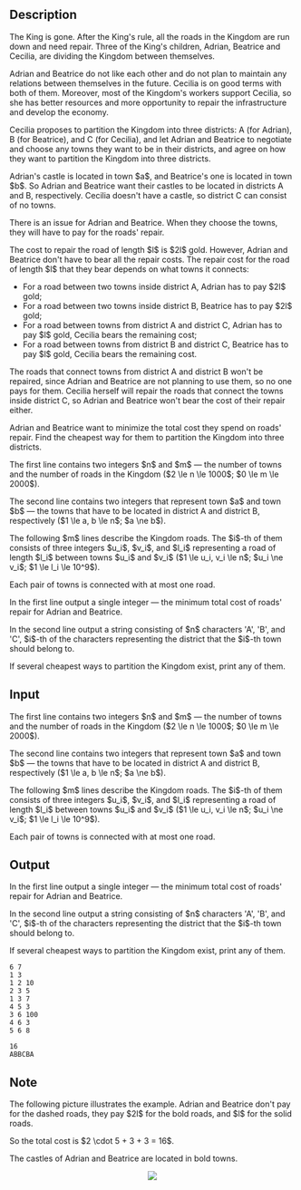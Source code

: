 ## Description

<div><p>The King is gone. After the King's rule, all the roads in the Kingdom are run down and need repair. Three of the King's children, Adrian, Beatrice and Cecilia, are dividing the Kingdom between themselves.</p><p>Adrian and Beatrice do not like each other and do not plan to maintain any relations between themselves in the future. Cecilia is on good terms with both of them. Moreover, most of the Kingdom's workers support Cecilia, so she has better resources and more opportunity to repair the infrastructure and develop the&nbsp;economy. </p><p>Cecilia proposes to partition the Kingdom into three districts: A&nbsp;(for Adrian), B&nbsp;(for Beatrice), and C&nbsp;(for Cecilia), and let Adrian and Beatrice to negotiate and choose any towns they want to be in their districts, and agree on how they want to partition the Kingdom into three districts.</p><p>Adrian's castle is located in town $a$, and Beatrice's one is located in town $b$. So Adrian and Beatrice want their castles to be located in districts A and B, respectively. Cecilia doesn't have a castle, so district C can consist of no towns.</p><p>There is an issue for Adrian and Beatrice. When they choose the towns, they will have to pay for the roads' repair.</p><p>The cost to repair the road of length $l$ is $2l$ gold. However, Adrian and Beatrice don't have to bear all the repair costs. The repair cost for the road of length $l$ that they bear depends on what towns it connects:</p><ul> <li> For a road between two towns inside district A, Adrian has to pay $2l$ gold; </li><li> For a road between two towns inside district B, Beatrice has to pay $2l$ gold; </li><li> For a road between towns from district A and district C, Adrian has to pay $l$ gold, Cecilia bears the&nbsp;remaining cost; </li><li> For a road between towns from district B and district C, Beatrice has to pay $l$ gold, Cecilia bears the&nbsp;remaining cost. </li></ul><p>The roads that connect towns from district A and district B won't be repaired, since Adrian and Beatrice are not planning to use them, so no one pays for them. Cecilia herself will repair the roads that connect the towns inside district C, so Adrian and Beatrice won't bear the cost of their repair either.</p><p>Adrian and Beatrice want to minimize the total cost they spend on roads' repair. Find the cheapest way for them to partition the Kingdom into three districts.</p></div><div class="input-specification"><p>The first line contains two integers $n$ and $m$&nbsp;— the number of towns and the number of roads in the&nbsp;Kingdom ($2 \le n \le 1000$; $0 \le m \le 2000$).</p><p>The second line contains two integers that represent town $a$ and town $b$&nbsp;— the towns that have to be located in district A and district B, respectively ($1 \le a, b \le n$; $a \ne b$).</p><p>The following $m$ lines describe the Kingdom roads. The $i$-th of them consists of three integers $u_i$, $v_i$, and $l_i$ representing a road of length $l_i$ between towns $u_i$ and $v_i$ ($1 \le u_i, v_i \le n$; $u_i \ne v_i$; $1 \le l_i \le 10^9$).</p><p>Each pair of towns is connected with at most one road.</p></div><div class="output-specification"><p>In the first line output a single integer&nbsp;— the minimum total cost of roads' repair for Adrian and Beatrice.</p><p>In the second line output a string consisting of $n$ characters '<span class="tex-font-style-tt">A</span>', '<span class="tex-font-style-tt">B</span>', and '<span class="tex-font-style-tt">C</span>', $i$-th of the characters representing the district that the $i$-th town should belong to.</p><p>If several cheapest ways to partition the Kingdom exist, print any of them.</p></div>

## Input

<p>The first line contains two integers $n$ and $m$&nbsp;— the number of towns and the number of roads in the&nbsp;Kingdom ($2 \le n \le 1000$; $0 \le m \le 2000$).</p><p>The second line contains two integers that represent town $a$ and town $b$&nbsp;— the towns that have to be located in district A and district B, respectively ($1 \le a, b \le n$; $a \ne b$).</p><p>The following $m$ lines describe the Kingdom roads. The $i$-th of them consists of three integers $u_i$, $v_i$, and $l_i$ representing a road of length $l_i$ between towns $u_i$ and $v_i$ ($1 \le u_i, v_i \le n$; $u_i \ne v_i$; $1 \le l_i \le 10^9$).</p><p>Each pair of towns is connected with at most one road.</p>

## Output

<p>In the first line output a single integer&nbsp;— the minimum total cost of roads' repair for Adrian and Beatrice.</p><p>In the second line output a string consisting of $n$ characters '<span class="tex-font-style-tt">A</span>', '<span class="tex-font-style-tt">B</span>', and '<span class="tex-font-style-tt">C</span>', $i$-th of the characters representing the district that the $i$-th town should belong to.</p><p>If several cheapest ways to partition the Kingdom exist, print any of them.</p>





```input1
6 7
1 3
1 2 10
2 3 5
1 3 7
4 5 3
3 6 100
4 6 3
5 6 8
```




```output1
16
ABBCBA
```



## Note

<p>The following picture illustrates the example. Adrian and Beatrice don't pay for the dashed roads, they pay $2l$ for the bold roads, and $l$ for the solid roads.</p><p>So the total cost is $2 \cdot 5 + 3 + 3 = 16$.</p><p>The castles of Adrian and Beatrice are located in bold towns.</p><center> <img class="tex-graphics" src="file://zpe0RLXD.png" style="max-width: 100.0%;max-height: 100.0%;"> </center>
